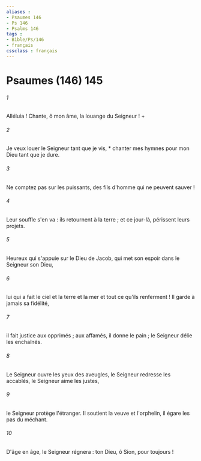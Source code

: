 ```yaml
---
aliases : 
- Psaumes 146
- Ps 146
- Psalms 146
tags : 
- Bible/Ps/146
- français
cssclass : français
---
```


# Psaumes (146) 145

###### 1
Alléluia ! Chante, ô mon âme, la louange du Seigneur ! +
###### 2
Je veux louer le Seigneur tant que je vis, * chanter mes hymnes pour mon Dieu tant que je dure.
###### 3
Ne comptez pas sur les puissants, des fils d'homme qui ne peuvent sauver !
###### 4
Leur souffle s'en va : ils retournent à la terre ; et ce jour-là, périssent leurs projets.
###### 5
Heureux qui s'appuie sur le Dieu de Jacob, qui met son espoir dans le Seigneur son Dieu,
###### 6
lui qui a fait le ciel et la terre et la mer et tout ce qu'ils renferment ! Il garde à jamais sa fidélité,
###### 7
il fait justice aux opprimés ; aux affamés, il donne le pain ; le Seigneur délie les enchaînés.
###### 8
Le Seigneur ouvre les yeux des aveugles, le Seigneur redresse les accablés, le Seigneur aime les justes,
###### 9
le Seigneur protège l'étranger. Il soutient la veuve et l'orphelin, il égare les pas du méchant.
###### 10
D'âge en âge, le Seigneur régnera : ton Dieu, ô Sion, pour toujours !
